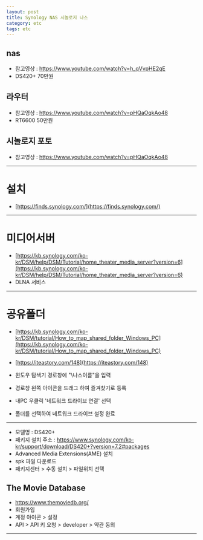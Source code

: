 ```yaml
---
layout: post
title: Synology NAS 시놀로지 나스
category: etc
tags: etc
---
```


## nas
* 참고영상 : https://www.youtube.com/watch?v=h_qVvpHE2qE
* DS420+ 70만원

## 라우터
* 참고영상 : https://www.youtube.com/watch?v=pHQaOqkAo48
* RT6600 50만원

## 시놀로지 포토
* 참고영상 : https://www.youtube.com/watch?v=pHQaOqkAo48

---

# 설치
* [https://finds.synology.com/](https://finds.synology.com/)

---

# 미디어서버
* [https://kb.synology.com/ko-kr/DSM/help/DSM/Tutorial/home_theater_media_server?version=6](https://kb.synology.com/ko-kr/DSM/help/DSM/Tutorial/home_theater_media_server?version=6)
* DLNA 서비스

---

# 공유폴더
* [https://kb.synology.com/ko-kr/DSM/tutorial/How_to_map_shared_folder_Windows_PC](https://kb.synology.com/ko-kr/DSM/tutorial/How_to_map_shared_folder_Windows_PC)
* [https://iteastory.com/148](https://iteastory.com/148)

* 윈도우 탐색기 경로창에 "\\나스이름"을 입력
* 경로창 왼쪽 아이콘을 드래그 하여 즐겨찾기로 등록

* 내PC 우클릭 '네트워크 드라이브 연결' 선택
* 폴더를 선택하여 네트워크 드라이브 설정 완료

---

* 모델명 : DS420+
* 패키지 설치 주소 : <https://www.synology.com/ko-kr/support/download/DS420+?version=7.2#packages>
* Advanced Media Extensions(AME) 설치
* spk 파일 다운로드
* 패키지센터 > 수동 설치 > 파일위치 선택

## The Movie Database
* <https://www.themoviedb.org/>
* 회원가입
* 계정 아이콘 > 설정 
* API > API 키 요청 > developer > 약관 동의

---